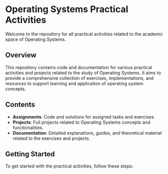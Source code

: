 # Operating Systems Practical Activities

Welcome to the repository for all practical activities related to the academic space of Operating Systems.

## Overview

This repository contains code and documentation for various practical activities and projects related to the study of Operating Systems. It aims to provide a comprehensive collection of exercises, implementations, and resources to support learning and application of operating system concepts.

## Contents

- **Assignments**: Code and solutions for assigned tasks and exercises.
- **Projects**: Full projects related to Operating Systems concepts and functionalities.
- **Documentation**: Detailed explanations, guides, and theoretical material related to the exercises and projects.

## Getting Started

To get started with the practical activities, follow these steps:
